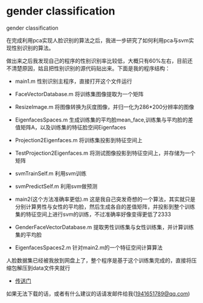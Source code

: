 # gender classification
gender classification

在完成利用pca实现人脸识别的算法之后，我进一步研究了如何利用pca与svm实现性别识别的算法。

做出来之后我发现自己的程序的性别识别率比较低，大概只有60%左右，目前还不清楚原因，姑且把性别识别的源代码贴出来。下面是我的程序结构：

- main1.m 性别识别主程序，直接打开这个文件运行

- FaceVectorDatabase.m 将训练集图像提取为一个矩阵

- ResizeImage.m 将图像转换为灰度图像，并归一化为286*200分辨率的图像

- EigenfacesSpaces.m 生成训练集的平均脸mean_face,训练集与平均脸的差值矩阵A，以及训练集的特征脸空间Eigenfaces

- Projection2Eigenfaces.m 将训练集投影到特征空间上

-  TestProjection2Eigenfaces.m 将测试图像投影到特征空间上，并存储为一个矩阵

- svmTrainSelf.m 利用svm训练

- svmPredictSelf.m 利用svm做预测

- main2(这个方法准确率更低).m 这是我自己突发奇想的一个算法，其实就只是分别计算男性与女性的平均脸，然后生成各自的差值矩阵，并投影到整个训练集的特征空间上进行svm的训练，不过准确率好像变得更低了2333

- GenderFaceVectorDatabase.m 提取男性训练集与女性训练集，并计算训练集的平均脸

- EigenfacesSpaces2.m 针对main2.m的一个特征空间计算算法

人脸数据集已经被我放到网盘上了，整个程序是基于这个训练集完成的，直接将压缩包解压到data文件夹就行

- [传送门](http://pan.baidu.com/s/1nvRsWjf)

如果无法下载的话，或者有什么建议的话请发邮件给我(1941651789@qq.com)
